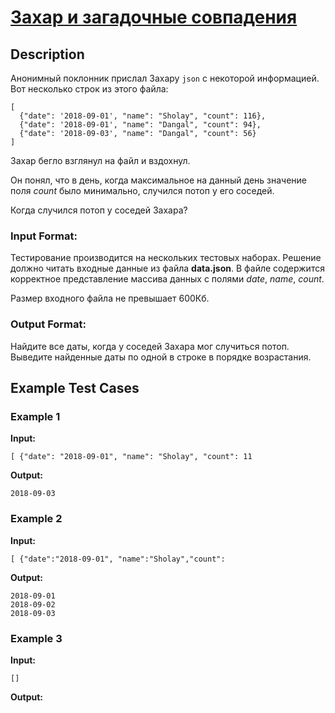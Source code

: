 # [Захар и загадочные совпадения](link)

## Description

Анонимный поклонник прислал Захару ```json``` с некоторой информацией. Вот несколько строк из этого файла:


```
[
  {"date": '2018-09-01', "name": "Sholay", "count": 116},
  {"date": '2018-09-01', "name": "Dangal", "count": 94},
  {"date": '2018-09-03', "name": "Dangal", "count": 56}
]
```

Захар бегло взглянул на файл и вздохнул. 

Он понял, что в день, когда максимальное на данный день значение поля $count$ было минимально, случился потоп у его соседей. 

Когда случился потоп у соседей Захара?
### Input Format:

Тестирование производится на нескольких тестовых наборах. Решение должно читать входные данные из файла **data.json**. 
В файле содержится корректное представление массива данных с полями $date$, $name$, $count$.

Размер входного файла не превышает 600Кб.

### Output Format:

Найдите все даты, когда у соседей Захара мог случиться потоп. Выведите найденные даты по одной в строке в порядке возрастания.


## Example Test Cases

### Example 1

**Input:**
```
[ {"date": "2018-09-01", "name": "Sholay", "count": 11
```

**Output:**
```
2018-09-03

```

### Example 2

**Input:**
```
[ {"date":"2018-09-01", "name":"Sholay","count":
```

**Output:**
```
2018-09-01
2018-09-02
2018-09-03

```

### Example 3

**Input:**
```
[]
```

**Output:**
```


```

